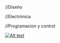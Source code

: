 //Diseño 

//Electrónica

//Programacion y control 

[![Alt text](https://img.youtube.com/vi/doK9qD1zDFs&t=186s/0.jpg)](https://www.youtube.com/watch?v=doK9qD1zDFs&t=186s)
